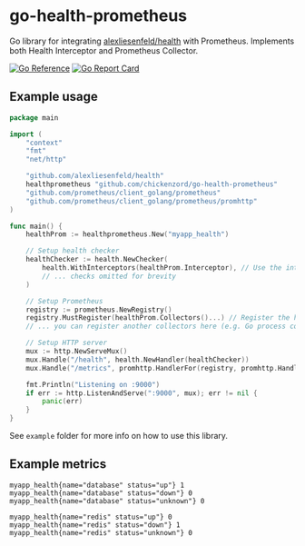 # go-health-prometheus
Go library for integrating [alexliesenfeld/health](https://github.com/alexliesenfeld/health) with Prometheus. 
Implements both Health Interceptor and Prometheus Collector.

[![Go Reference](https://pkg.go.dev/badge/github.com/chickenzord/go-health-prometheus.svg)](https://pkg.go.dev/github.com/chickenzord/go-health-prometheus)
[![Go Report Card](https://goreportcard.com/badge/github.com/chickenzord/go-health-prometheus)](https://goreportcard.com/report/github.com/chickenzord/go-health-prometheus)

## Example usage

```go
package main

import (
	"context"
	"fmt"
	"net/http"

	"github.com/alexliesenfeld/health"
	healthprometheus "github.com/chickenzord/go-health-prometheus"
	"github.com/prometheus/client_golang/prometheus"
	"github.com/prometheus/client_golang/prometheus/promhttp"
)

func main() {
	healthProm := healthprometheus.New("myapp_health")

	// Setup health checker
	healthChecker := health.NewChecker(
		health.WithInterceptors(healthProm.Interceptor), // Use the interceptor to record health metrics
		// ... checks omitted for brevity
	)

	// Setup Prometheus
	registry := prometheus.NewRegistry()
	registry.MustRegister(healthProm.Collectors()...) // Register the health metric collectors
	// ... you can register another collectors here (e.g. Go process collector) 

	// Setup HTTP server
	mux := http.NewServeMux()
	mux.Handle("/health", health.NewHandler(healthChecker))
	mux.Handle("/metrics", promhttp.HandlerFor(registry, promhttp.HandlerOpts{}))

	fmt.Println("Listening on :9000")
	if err := http.ListenAndServe(":9000", mux); err != nil {
		panic(err)
	}
}
```

See `example` folder for more info on how to use this library.

## Example metrics

```
myapp_health{name="database" status="up"} 1
myapp_health{name="database" status="down"} 0
myapp_health{name="database" status="unknown"} 0

myapp_health{name="redis" status="up"} 0
myapp_health{name="redis" status="down"} 1
myapp_health{name="redis" status="unknown"} 0
```
